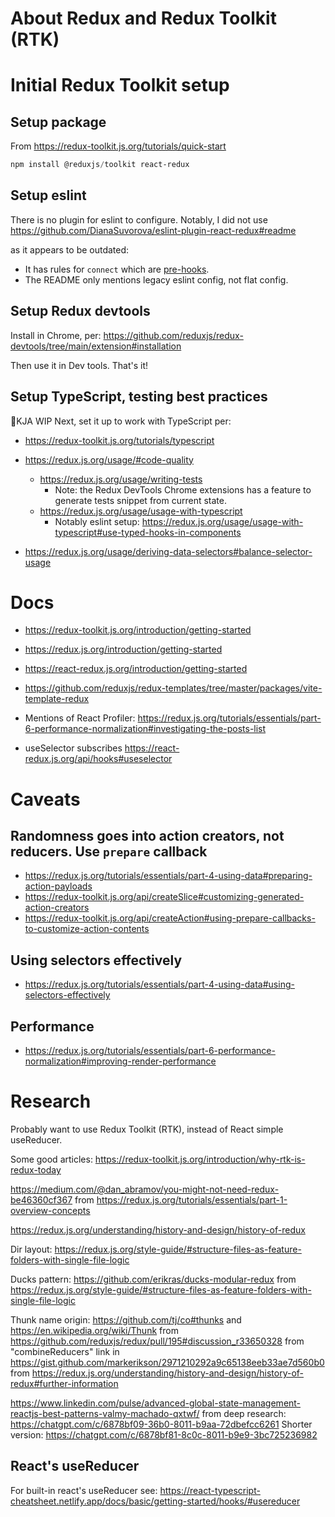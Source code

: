 # About Redux and Redux Toolkit (RTK)

# Initial Redux Toolkit setup

## Setup package

From https://redux-toolkit.js.org/tutorials/quick-start

```powershell
npm install @reduxjs/toolkit react-redux
```

## Setup eslint

There is no plugin for eslint to configure. Notably, I did not use
https://github.com/DianaSuvorova/eslint-plugin-react-redux#readme

as it appears to be outdated:

- It has rules for `connect` which are [pre-hooks][connect].
- The README only mentions legacy eslint config, not flat config.

## Setup Redux devtools

Install in Chrome, per:
https://github.com/reduxjs/redux-devtools/tree/main/extension#installation

Then use it in Dev tools. That's it!

## Setup TypeScript, testing best practices

🚧KJA WIP Next, set it up to work with TypeScript per:

- https://redux-toolkit.js.org/tutorials/typescript

- https://redux.js.org/usage/#code-quality
  - https://redux.js.org/usage/writing-tests
    - Note: the Redux DevTools Chrome extensions has a feature to generate tests snippet from current state.
  - https://redux.js.org/usage/usage-with-typescript
    - Notably eslint setup: https://redux.js.org/usage/usage-with-typescript#use-typed-hooks-in-components

- https://redux.js.org/usage/deriving-data-selectors#balance-selector-usage

# Docs

- https://redux-toolkit.js.org/introduction/getting-started
- https://redux.js.org/introduction/getting-started
- https://react-redux.js.org/introduction/getting-started
- https://github.com/reduxjs/redux-templates/tree/master/packages/vite-template-redux

- Mentions of React Profiler:
  https://redux.js.org/tutorials/essentials/part-6-performance-normalization#investigating-the-posts-list

- useSelector subscribes
  https://react-redux.js.org/api/hooks#useselector

# Caveats

## Randomness goes into action creators, not reducers. Use `prepare` callback

- https://redux.js.org/tutorials/essentials/part-4-using-data#preparing-action-payloads
- https://redux-toolkit.js.org/api/createSlice#customizing-generated-action-creators
- https://redux-toolkit.js.org/api/createAction#using-prepare-callbacks-to-customize-action-contents

## Using selectors effectively

- https://redux.js.org/tutorials/essentials/part-4-using-data#using-selectors-effectively

## Performance

- https://redux.js.org/tutorials/essentials/part-6-performance-normalization#improving-render-performance

# Research

Probably want to use Redux Toolkit (RTK), instead of React simple useReducer.

Some good articles:
https://redux-toolkit.js.org/introduction/why-rtk-is-redux-today

https://medium.com/@dan_abramov/you-might-not-need-redux-be46360cf367
from https://redux.js.org/tutorials/essentials/part-1-overview-concepts

https://redux.js.org/understanding/history-and-design/history-of-redux

Dir layout:
https://redux.js.org/style-guide/#structure-files-as-feature-folders-with-single-file-logic

Ducks pattern:
https://github.com/erikras/ducks-modular-redux
from https://redux.js.org/style-guide/#structure-files-as-feature-folders-with-single-file-logic

Thunk name origin:
https://github.com/tj/co#thunks and https://en.wikipedia.org/wiki/Thunk
from https://github.com/reduxjs/redux/pull/195#discussion_r33650328
from "combineReducers" link in https://gist.github.com/markerikson/2971210292a9c65138eeb33ae7d560b0
from https://redux.js.org/understanding/history-and-design/history-of-redux#further-information

https://www.linkedin.com/pulse/advanced-global-state-management-reactjs-best-patterns-valmy-machado-qxtwf/
from deep research: https://chatgpt.com/c/6878bf09-36b0-8011-b9aa-72dbefcc6261
Shorter version: https://chatgpt.com/c/6878bf81-8c0c-8011-b9e9-3bc725236982

## React's useReducer

For built-in react's useReducer see:
https://react-typescript-cheatsheet.netlify.app/docs/basic/getting-started/hooks/#usereducer

[connect]: https://react-redux.js.org/api/connect
